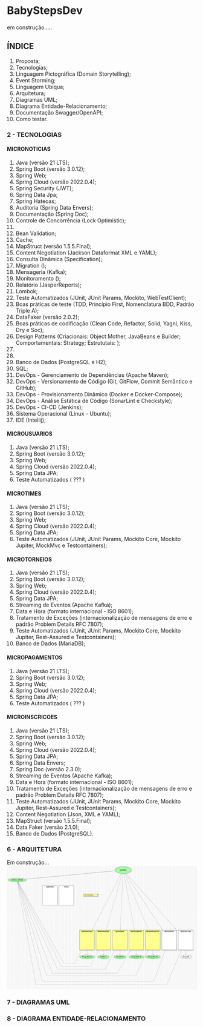 # BabyStepsDev

em construção.....

## ÍNDICE

1. Proposta;
2. Tecnologias;
3. Linguagem Pictográfica (Domain Storytelling);
4. Event Storming;
5. Linguagem Ubíqua;
6. Arquitetura;
7. Diagramas UML;
8. Diagrama Entidade-Relacionamento;
9. Documentação Swagger/OpenAPI;
10. Como testar.


### 2 - TECNOLOGIAS

#### MICRONOTICIAS
1. Java (versão 21 LTS);
2. Spring Boot (versão 3.0.12);
3. Spring Web;
4. Spring Cloud (versão 2022.0.4);
5. Spring Security (JWT);
6. Spring Data Jpa;
7. Spring Hateoas;
8. Auditoria (Spring Data Envers);
9. Documentação (Spring Doc);
10. Controle de Concorrência (Lock Optimistic);
11. 
12. Bean Validation;
13. Cache;
14. MapStruct (versão 1.5.5.Final);
15. Content Negotiation (Jackson Dataformat XML e YAML);
16. Consulta Dinâmica (Specification);
17. Migration ();
18. Mensageria (Kafka);
19. Monitoramento ();
20. Relatório (JasperReports);
21. Lombok;
22. Teste Automatizados (JUnit, JUnit Params, Mockito, WebTestClient);
23. Boas práticas de teste (TDD, Princípio First, Nomenclatura BDD, Padrão Triple A);
24. DataFaker (versão 2.0.2);
25. Boas práticas de codificação (Clean Code, Refactor, Solid, Yagni, Kiss, Dry e Soc);
26. Design Patterns (Criacionais: Object Mother, JavaBeans e Builder; Comportamentais: Strategy; Estrututais: );
27. 
28. 
29. Banco de Dados (PostgreSQL e H2);
30. SQL;
31. DevOps - Gerenciamento de Dependências (Apache Maven);
32. DevOps - Versionamento de Código (Git, GitFlow, Commit Semântico e GitHub);
33. DevOps - Provisionamento Dinâmico (Docker e Docker-Compose);
34. DevOps - Análise Estática de Código (SonarLint e Checkstyle);
35. DevOps - CI-CD (Jenkins);
36. Sistema Operacional (Linux - Ubuntu);
37. IDE (Intellij);

#### MICROUSUARIOS
1. Java (versão 21 LTS);
2. Spring Boot (versão 3.0.12);
3. Spring Web;
4. Spring Cloud (versão 2022.0.4);
5. Spring Data JPA;
6. Teste Automatizados ( ??? )

#### MICROTIMES
1. Java (versão 21 LTS);
2. Spring Boot (versão 3.0.12);
3. Spring Web;
4. Spring Cloud (versão 2022.0.4);
5. Spring Data JPA;
6. Teste Automatizados (JUnit, JUnit Params, Mockito Core, Mockito Jupiter, MockMvc e Testcontainers);

#### MICROTORNEIOS
1. Java (versão 21 LTS);
2. Spring Boot (versão 3.0.12);
3. Spring Web;
4. Spring Cloud (versão 2022.0.4);
5. Spring Data JPA;
6. Streaming de Eventos (Apache Kafka);
7. Data e Hora (formato internacional - ISO 8601);
8. Tratamento de Exceções (internacionalização de mensagens de erro e padrão Problem Details RFC 7807);
9. Teste Automatizados (JUnit, JUnit Params, Mockito Core, Mockito Jupiter, Rest-Assured e Testcontainers);
10. Banco de Dados (MariaDB);

#### MICROPAGAMENTOS
1. Java (versão 21 LTS);
2. Spring Boot (versão 3.0.12);
3. Spring Web;
4. Spring Cloud (versão 2022.0.4);
5. Spring Data JPA;
6. Teste Automatizados ( ??? )

#### MICROINSCRICOES
1. Java (versão 21 LTS);
2. Spring Boot (versão 3.0.12);
3. Spring Web;
4. Spring Cloud (versão 2022.0.4);
5. Spring Data JPA;
6. Spring Data Envers;
7. Spring Doc (versão 2.3.0);
8. Streaming de Eventos (Apache Kafka);
9. Data e Hora (formato internacional - ISO 8601);
10. Tratamento de Exceções (internacionalização de mensagens de erro e padrão Problem Details RFC 7807);
11. Teste Automatizados (JUnit, JUnit Params, Mockito Core, Mockito Jupiter, Rest-Assured e Testcontainers);
12. Content Negotiation (Json, XML e YAML);
13. MapStruct (versão 1.5.5.Final);
14. Data Faker (versão 2.1.0);
15. Banco de Dados (PostgreSQL).


### 6 - ARQUITETURA

Em construção...
<img width=800 src=https://github.com/juniorsmartins/BabyStepsDev/blob/master/documentacao/ArquiteturaMicroservices-03-03-24.jpg>

### 7 - DIAGRAMAS UML


### 8 - DIAGRAMA ENTIDADE-RELACIONAMENTO


